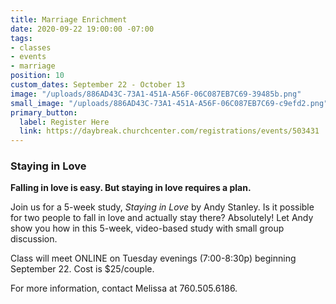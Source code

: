 ```yaml
---
title: Marriage Enrichment
date: 2020-09-22 19:00:00 -07:00
tags:
- classes
- events
- marriage
position: 10
custom_dates: September 22 - October 13
image: "/uploads/886AD43C-73A1-451A-A56F-06C087EB7C69-39485b.png"
small_image: "/uploads/886AD43C-73A1-451A-A56F-06C087EB7C69-c9efd2.png"
primary_button:
  label: Register Here
  link: https://daybreak.churchcenter.com/registrations/events/503431
---
```


### **Staying in Love**

**Falling in love is easy. But staying in love requires a plan.**

Join us for a 5-week study, *Staying in Love* by Andy Stanley. Is it possible for two people to fall in love and actually stay there? Absolutely! Let Andy show you how in this 5-week, video-based study with small group discussion.

Class will meet ONLINE on Tuesday evenings (7:00-8:30p) beginning September 22. Cost is $25/couple.

For more information, contact Melissa at 760.505.6186.